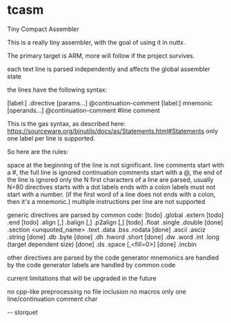 tcasm
=====

Tiny Compact Assembler

This is a really tiny assembler, with the goal of using it in nuttx.

The primary target is ARM, more will follow if the project survives.

each text line is parsed independently and affects the global assembler state

the lines have the following syntax:

[label:] .directive [params...] @continuation-comment
[label:] mnemonic [operands...] @continuation-comment
#line comment

This is the gas syntax, as described here:
https://sourceware.org/binutils/docs/as/Statements.html#Statements
only one label per line is supported.

So here are the rules:

space at the beginning of the line is not significant.
line comments start with a #, the full line is ignored
continuation comments start with a @, the end of the line is ignored
only the N first characters of a line are parsed, usually N=80
directives starts with a dot
labels ends with a colon
labels must not start with a number.
(if the first word of a line does not ends with a colon, then it's a mnemonic.)
multiple instructions per line are not supported

generic directives are parsed by common code:
[todo] .global .extern
[todo] .end
[todo] .align <power>[,<fill>] .balign <value>[,<fill>] .p2align <value>[,<fill>]
[todo] .float .single .double
[done] .section <unquoted_name> .text .data .bss .rodata
[done] .ascii .asciz .string <quoted string>
[done] .db .byte 
[done] .dh .hword .short
[done] .dw .word .int .long (target dependent size)
[done] .ds .space <size>[,<fill=0>]
[done] .incbin

other directives are parsed by the code generator
mnemonics are handled by the code generator
labels are handled by common code

current limitations that will be upgraded in the future

no cpp-like preprocessing
no file  inclusion
no macros
only one line/continuation comment char

-- slorquet

